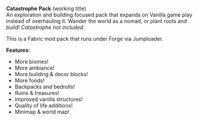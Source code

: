 **Catastrophe Pack** (working title)  
An exploration and building focused pack that expands on Vanilla game play instead of overhauling it. Wander the world as a nomad, or plant roots and build! *Catastrophe not included.*  

This is a Fabric mod pack that runs under Forge via Jumploader.  

**Features:**  
* More biomes!  
* More ambiance!  
* More building & decor blocks!  
* More foods!  
* Backpacks and bedrolls!  
* Ruins & treasures!  
* Improved vanilla structures!  
* Quality of life additions!  
* Minimap & world map!  
